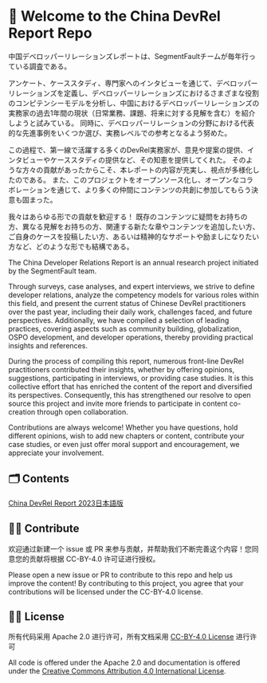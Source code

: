 # 👋 Welcome to the China DevRel Report Repo

中国デベロッパーリレーションズレポートは、SegmentFaultチームが毎年行っている調査である。

アンケート、ケーススタディ、専門家へのインタビューを通じて、デベロッパーリレーションズを定義し、デベロッパーリレーションズにおけるさまざまな役割のコンピテンシーモデルを分析し、中国におけるデベロッパーリレーションズの実務家の過去1年間の現状（日常業務、課題、将来に対する見解を含む）を紹介しようと試みている。 同時に、デベロッパーリレーションの分野における代表的な先進事例をいくつか選び、実務レベルでの参考となるよう努めた。

この過程で、第一線で活躍する多くのDevRel実務家が、意見や提案の提供、インタビューやケーススタディの提供など、その知恵を提供してくれた。 そのような方々の貢献があったからこそ、本レポートの内容が充実し、視点が多様化したのである。 また、このプロジェクトをオープンソース化し、オープンなコラボレーションを通じて、より多くの仲間にコンテンツの共創に参加してもらう決意も固まった。

我々はあらゆる形での貢献を歓迎する！ 既存のコンテンツに疑問をお持ちの方、異なる見解をお持ちの方、関連する新たな章やコンテンツを追加したい方、ご自身のケースを投稿したい方、あるいは精神的なサポートや励ましになりたい方など、どのような形でも結構である。

The China Developer Relations Report is an annual research project initiated by the SegmentFault team. 

Through surveys, case analyses, and expert interviews, we strive to define developer relations, analyze the competency models for various roles within this field, and present the current status of Chinese DevRel practitioners over the past year, including their daily work, challenges faced, and future perspectives. Additionally, we have compiled a selection of leading practices, covering aspects such as community building, globalization, OSPO development, and developer operations, thereby providing practical insights and references.

During the process of compiling this report, numerous front-line DevRel practitioners contributed their insights, whether by offering opinions, suggestions, participating in interviews, or providing case studies. It is this collective effort that has enriched the content of the report and diversified its perspectives. Consequently, this has strengthened our resolve to open source this project and invite more friends to participate in content co-creation through open collaboration.

Contributions are always welcome! Whether you have questions, hold different opinions, wish to add new chapters or content, contribute your case studies, or even just offer moral support and encouragement, we appreciate your involvement.

## 🗂️ Contents
[China DevRel Report 2023日本語版](https://github.com/Nico-Tech-Shenzhen/china-devrel-report2023-jp/tree/main/china-devrel-report-23)

## 🙋‍♀️ Contribute

欢迎通过新建一个 issue 或 PR 来参与贡献，并帮助我们不断完善这个内容！您同意您的贡献将根据 CC-BY-4.0 许可证进行授权。

Please open a new issue or PR to contribute to this repo and help us improve the content!
By contributing to this project, you agree that your contributions will be licensed under the CC-BY-4.0 license.

## 🧑‍⚖️ License

所有代码采用 Apache 2.0 进行许可，所有文档采用 [CC-BY-4.0 License](https://creativecommons.org/licenses/by/4.0/) 进行许可

All code is offered under the Apache 2.0 and documentation is offered under the  [Creative Commons Attribution 4.0 International License](https://creativecommons.org/licenses/by/4.0/).
